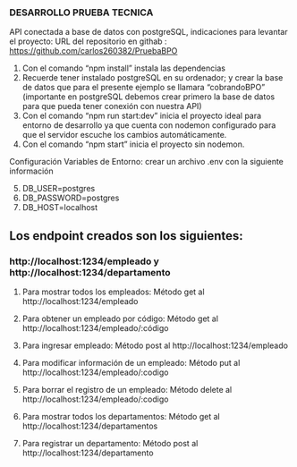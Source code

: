 ### DESARROLLO PRUEBA TECNICA
API conectada a base de datos con postgreSQL, indicaciones para levantar el proyecto:
URL del repositorio en githab : https://github.com/carlos260382/PruebaBPO

1)	Con el comando “npm install” instala las dependencias
2)	Recuerde tener instalado postgreSQL en su ordenador; y crear la base de datos que para el presente ejemplo se llamara “cobrandoBPO” (importante en postgreSQL debemos crear primero la base de datos para que pueda tener conexión con nuestra API)
3)	Con el comando “npm run start:dev” inicia el proyecto ideal para entorno de desarrollo ya que cuenta con nodemon configurado para que el servidor escuche los cambios automáticamente.
4)	Con el comando “npm start” inicia el proyecto sin nodemon.

Configuración Variables de Entorno: crear un archivo .env con la siguiente información

5)	DB_USER=postgres
6)	DB_PASSWORD=postgres
7)	DB_HOST=localhost

## Los endpoint creados son los siguientes:

### http://localhost:1234/empleado    y   http://localhost:1234/departamento 

1)	Para mostrar todos los empleados:
Método get al  http://localhost:1234/empleado

2)	Para obtener un empleado por código:
Método get al  http://localhost:1234/empleado/:código

3)	Para ingresar empleado:
Método post al  http://localhost:1234/empleado

4)	Para modificar información de un empleado:
Método put al  http://localhost:1234/empleado/:codigo

5)	Para borrar el registro de un empleado:
Método delete al  http://localhost:1234/empleado/:codigo

6)	Para mostrar todos los departamentos:
Método get al  http://localhost:1234/departamentos

7)	Para registrar un departamento:
Método post al  http://localhost:1234/departamento


